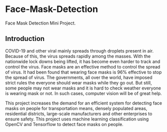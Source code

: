 # Face-Mask-Detection

Face Mask Detection Mini Project.

## Introduction

COVID-19 and other viral mainly spreads through droplets present in air. Because of this, the virus spreads rapidly among the masses. With the nationwide lock downs being lifted, it has become even harder to track and control the virus. Face masks are an effective method to control the spread of virus. It had been found that wearing face masks is 96% effective to stop the spread of virus. The governments, all over the world, have imposed strict rules the everyone should wear masks while they go out. But still, some people may not wear masks and it is hard to check weather everyone is wearing mask or not. In such cases, computer vision will be of great help.

This project increases the demand for an efficient system for detecting face masks on
people for transportation means, densely populated areas, residential districts, large-scale
manufacturers and other enterprises to ensure safety. This project uses machine learning
classification using OpenCV and Tensorflow to detect face masks on people.
